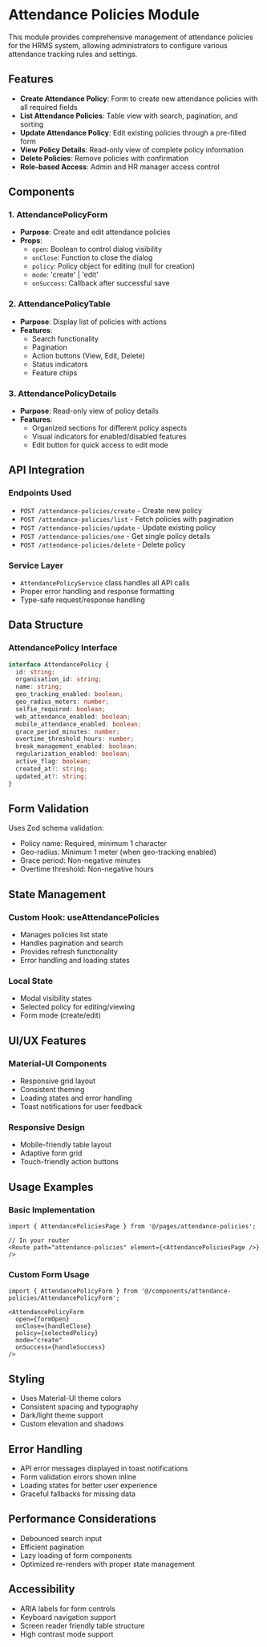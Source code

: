 # Attendance Policies Module

This module provides comprehensive management of attendance policies for the HRMS system, allowing administrators to configure various attendance tracking rules and settings.

## Features

- **Create Attendance Policy**: Form to create new attendance policies with all required fields
- **List Attendance Policies**: Table view with search, pagination, and sorting
- **Update Attendance Policy**: Edit existing policies through a pre-filled form
- **View Policy Details**: Read-only view of complete policy information
- **Delete Policies**: Remove policies with confirmation
- **Role-based Access**: Admin and HR manager access control

## Components

### 1. AttendancePolicyForm
- **Purpose**: Create and edit attendance policies
- **Props**:
  - `open`: Boolean to control dialog visibility
  - `onClose`: Function to close the dialog
  - `policy`: Policy object for editing (null for creation)
  - `mode`: 'create' | 'edit'
  - `onSuccess`: Callback after successful save

### 2. AttendancePolicyTable
- **Purpose**: Display list of policies with actions
- **Features**:
  - Search functionality
  - Pagination
  - Action buttons (View, Edit, Delete)
  - Status indicators
  - Feature chips

### 3. AttendancePolicyDetails
- **Purpose**: Read-only view of policy details
- **Features**:
  - Organized sections for different policy aspects
  - Visual indicators for enabled/disabled features
  - Edit button for quick access to edit mode

## API Integration

### Endpoints Used
- `POST /attendance-policies/create` - Create new policy
- `POST /attendance-policies/list` - Fetch policies with pagination
- `POST /attendance-policies/update` - Update existing policy
- `POST /attendance-policies/one` - Get single policy details
- `POST /attendance-policies/delete` - Delete policy

### Service Layer
- `AttendancePolicyService` class handles all API calls
- Proper error handling and response formatting
- Type-safe request/response handling

## Data Structure

### AttendancePolicy Interface
```typescript
interface AttendancePolicy {
  id: string;
  organisation_id: string;
  name: string;
  geo_tracking_enabled: boolean;
  geo_radius_meters: number;
  selfie_required: boolean;
  web_attendance_enabled: boolean;
  mobile_attendance_enabled: boolean;
  grace_period_minutes: number;
  overtime_threshold_hours: number;
  break_management_enabled: boolean;
  regularization_enabled: boolean;
  active_flag: boolean;
  created_at?: string;
  updated_at?: string;
}
```

## Form Validation

Uses Zod schema validation:
- Policy name: Required, minimum 1 character
- Geo-radius: Minimum 1 meter (when geo-tracking enabled)
- Grace period: Non-negative minutes
- Overtime threshold: Non-negative hours

## State Management

### Custom Hook: useAttendancePolicies
- Manages policies list state
- Handles pagination and search
- Provides refresh functionality
- Error handling and loading states

### Local State
- Modal visibility states
- Selected policy for editing/viewing
- Form mode (create/edit)

## UI/UX Features

### Material-UI Components
- Responsive grid layout
- Consistent theming
- Loading states and error handling
- Toast notifications for user feedback

### Responsive Design
- Mobile-friendly table layout
- Adaptive form grid
- Touch-friendly action buttons

## Usage Examples

### Basic Implementation
```tsx
import { AttendancePoliciesPage } from '@/pages/attendance-policies';

// In your router
<Route path="attendance-policies" element={<AttendancePoliciesPage />} />
```

### Custom Form Usage
```tsx
import { AttendancePolicyForm } from '@/components/attendance-policies/AttendancePolicyForm';

<AttendancePolicyForm
  open={formOpen}
  onClose={handleClose}
  policy={selectedPolicy}
  mode="create"
  onSuccess={handleSuccess}
/>
```

## Styling

- Uses Material-UI theme colors
- Consistent spacing and typography
- Dark/light theme support
- Custom elevation and shadows

## Error Handling

- API error messages displayed in toast notifications
- Form validation errors shown inline
- Loading states for better user experience
- Graceful fallbacks for missing data

## Performance Considerations

- Debounced search input
- Efficient pagination
- Lazy loading of form components
- Optimized re-renders with proper state management

## Accessibility

- ARIA labels for form controls
- Keyboard navigation support
- Screen reader friendly table structure
- High contrast mode support





